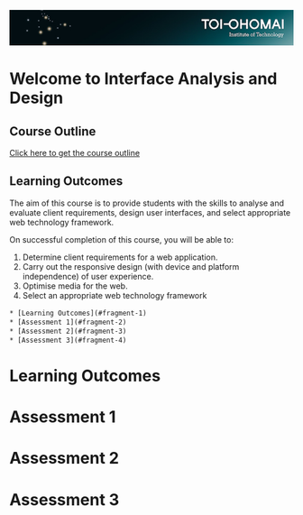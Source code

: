 ![Toi Ohomai Banner](./images/800x100_Banners_Teal_Logo.jpg)

# Welcome to Interface Analysis and Design

## Course Outline

[Click here to get the course outline](https://drive.google.com/a/g.toiohomai.ac.nz/file/d/15IOW7jRFHIs11rE0RyqA9SlH_5ItaqPN/view?usp=sharing)

## Learning Outcomes

The aim of this course is to provide students with the skills to analyse and evaluate client requirements, design user interfaces, and select appropriate web technology framework.

On successful completion of this course, you will be able to:

1. Determine client requirements for a web application.
2. Carry out the responsive design (with device and platform independence) of user experience.
3. Optimise media for the web.
4. Select an appropriate web technology framework

<div class="enhanceable_content tabs" mardown="1">

    * [Learning Outcomes](#fragment-1)  
    * [Assessment 1](#fragment-2)  
    * [Assessment 2](#fragment-3)  
    * [Assessment 3](#fragment-4)  

</div>

<div id="fragment-1" markdown="1">

# Learning Outcomes

</div>

<div id="fragment-2" markdown="1">

# Assessment 1

</div>

<div id="fragment-3" markdown="1">

# Assessment 2

</div>

<div id="fragment-4" markdown="1">

# Assessment 3

</div>
